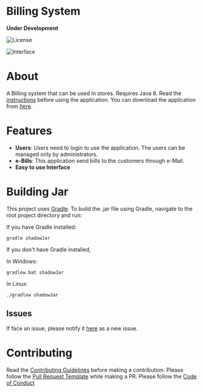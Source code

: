# Billing System 
**Under Development**

![License](https://img.shields.io/packagist/l/doctrine/orm.svg) 

![Interface](https://imgur.com/KIKgGLd)

# About
A Billing system that can be used in stores. Requires Java 8. Read the [instructions](https://github.com/BBloggsbott/BillingSystem/wiki/Instructions) before using the application. You can download the application from [here](https://github.com/BBloggsbott/BillingSystem/releases/tag/v1.0.0).

# Features

* **Users**: Users need to login to use the application. The users can be managed only by administrators. 
* **e-Bills**: This application send bills to the customers through e-Mail.
* **Easy to use Interface**

# Building Jar

This project uses [Gradle](https://gradle.org/). To build the .jar file using Gradle, navigate to the root project directory and run:

If you have Gradle installed:
```
gradle shadowJar
```
If you don't have Gradle installed,

In Windows:
```
gradlew.bat shadowJar
```
In Linux:
```
./gradlew shadowJar
```

## Issues

If face an issue, please notify it [here](https://github.com/BBloggsbott/BillingSystem/issues) as a new issue.

# Contributing

Read the [Contributing Guidelines](https://github.com/BBloggsbott/BillingSystem/blob/master/CONTRIBUTING.md) before making a contribution. Please follow the [Pull Request Template](https://github.com/BBloggsbott/BillingSystem/blob/master/PULL_REQUEST_TEMPLATE.md) while making a PR. Please follow the [Code of Conduct](https://github.com/BBloggsbott/BillingSystem/blob/master/CODE_OF_CONDUCT.md)
